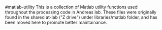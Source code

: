 #matlab-utility
This is a collection of Matlab utility functions used throughout the processing code in Andreas lab. These files were originally found in the shared at-lab ("Z drive") under libraries/matlab folder, and has been moved here to promote better maintainance. 
